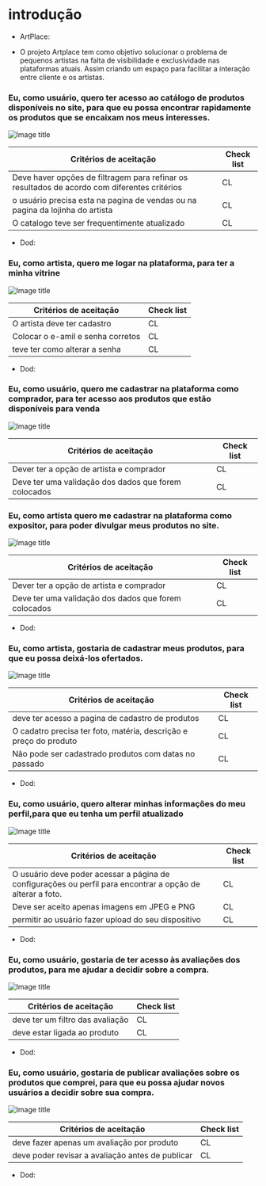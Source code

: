 # introdução 

- ArtPlace:

- O projeto Artplace tem como objetivo solucionar o problema de pequenos artistas na falta de visibilidade e exclusividade nas plataformas atuais. Assim criando um espaço para facilitar a interação entre cliente e os artistas.

### Eu, como usuário, quero ter acesso ao catálogo de produtos disponíveis no site, para que eu possa encontrar rapidamente os produtos que se encaixam nos meus interesses.

![Image title](../assets/dorDod.jpg)

| Critérios de aceitação | Check list|
| --- | --- | 
| Deve haver opções de filtragem para refinar os resultados de acordo com diferentes critérios | CL |
| o usuário precisa esta na pagina de vendas ou na pagina da lojinha do artista | CL |
| O catalogo teve ser frequentimente atualizado | CL |

- Dod:


### Eu, como artista, quero me logar na plataforma, para ter a minha vitrine

![Image title](../assets/dorDod.jpg)


| Critérios de aceitação | Check list|
| --- | --- | 
| O artista deve ter cadastro | CL |
| Colocar o e-amil e senha corretos | CL |
| teve ter como alterar a senha | CL |

- Dod:


### Eu, como usuário, quero me cadastrar na plataforma como comprador, para ter acesso aos produtos que estão disponíveis para venda

![Image title](../assets/dorDod.jpg)


| Critérios de aceitação | Check list|
| --- | --- | 
| Dever ter a opção de artista e comprador | CL |
| Deve ter uma validação dos dados que forem colocados | CL |



### Eu, como artista quero me cadastrar na plataforma como expositor, para poder divulgar meus produtos no site.

![Image title](../assets/dorDod.jpg)


| Critérios de aceitação | Check list|
| --- | --- | 
| Dever ter a opção de artista e comprador| CL |
| Deve ter uma validação dos dados que forem colocados | CL |

- Dod:


### Eu, como artista, gostaria de cadastrar meus produtos, para que eu possa deixá-los ofertados.

![Image title](../assets/dorDod.jpg)


| Critérios de aceitação | Check list|
| --- | --- | 
| deve ter acesso a pagina de cadastro de produtos| CL |
| O cadatro precisa ter foto, matéria, descrição e preço do produto | CL |
| Não pode ser cadastrado produtos com datas no passado | CL |

- Dod:


### Eu, como usuário, quero alterar minhas informações do meu perfil,para que eu tenha um perfil atualizado

![Image title](../assets/dorDod.jpg)


| Critérios de aceitação | Check list|
| --- | --- | 
| O usuário deve poder acessar a página de configurações ou perfil para encontrar a opção de alterar a foto.| CL |
| Deve ser aceito apenas imagens em JPEG e PNG | CL |
|permitir ao usuário fazer upload do seu dispositivo | CL |

- Dod:


### Eu, como usuário, gostaria de ter acesso às avaliações dos produtos, para me ajudar a decidir sobre a compra.

![Image title](../assets/dorDod.jpg)


| Critérios de aceitação | Check list|
| --- | --- | 
| deve ter um filtro das avaliação | CL |
| deve estar ligada ao produto | CL |

- Dod:


### Eu, como usuário, gostaria de publicar avaliações sobre os produtos que comprei, para que eu possa ajudar novos usuários a decidir sobre sua compra.

![Image title](../assets/dorDod.jpg)


| Critérios de aceitação | Check list|
| --- | --- | 
| deve fazer apenas um avaliação por produto | CL |
| deve poder revisar a avaliação antes de publicar| CL |

- Dod:

